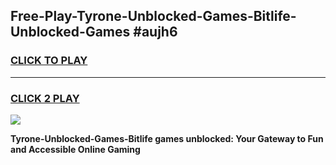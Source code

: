 
## Free-Play-Tyrone-Unblocked-Games-Bitlife-Unblocked-Games #aujh6
<h3>
<a href="https://news.freeplayer.one?title=Tyrone-Unblocked-Games-Bitlife&ref=8M">CLICK TO PLAY</a></h3>
<hr>

<h3>
<a href="https://news.freeplayer.one?title=Tyrone-Unblocked-Games-Bitlife&ref=8M">CLICK 2 PLAY</a>
  
</h3>

<a href="https://news.freeplayer.one?title=Tyrone-Unblocked-Games-Bitlife&ref=8M"><img src="https://clearcache.store/games.png"></a>


**Tyrone-Unblocked-Games-Bitlife games unblocked: Your Gateway to Fun and Accessible Online Gaming**
